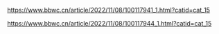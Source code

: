 

https://www.bbwc.cn/article/2022/11/08/100117941_1.html?catid=cat_15

https://www.bbwc.cn/article/2022/11/08/100117944_1.html?catid=cat_15
